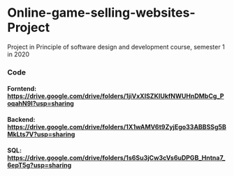 # Online-game-selling-websites-Project
Project in Principle of software design and development course, semester 1 in 2020
### Code
#### Forntend: https://drive.google.com/drive/folders/1jiVxXlSZKIUkfNWUHnDMbCg_PoqahN9I?usp=sharing
#### Backend: https://drive.google.com/drive/folders/1X1wAMV6t9ZyjEgo33ABBSSg5BMkLts7V?usp=sharing
#### SQL: https://drive.google.com/drive/folders/1s6Su3jCw3cVs6uDPGB_Hntna7_6epT5g?usp=sharing

